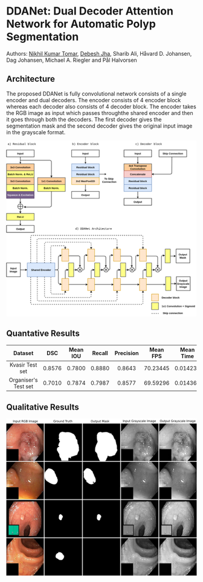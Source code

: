# DDANet: Dual Decoder Attention Network for Automatic Polyp Segmentation

Authors: [Nikhil Kumar Tomar](https://www.linkedin.com/in/nktomar/), [Debesh Jha](https://scholar.google.com/citations?user=mMTyE68AAAAJ&hl=en), Sharib Ali, Håvard D. Johansen, Dag Johansen, Michael A. Riegler and Pål Halvorsen

## Architecture
The proposed DDANet is fully convolutional network consists of a single encoder and dual decoders. The encoder  consists  of  4  encoder  block  whereas  each  decoder  also  consists  of  4 decoder block. The encoder takes the RGB image as input which passes throughthe shared encoder and then it goes through both the decoders. The first decoder gives the segmentation mask and the  second  decoder gives the original input image in the grayscale format.

![DDANet Architecture](figures/EndoTect.png)

## Quantative Results
| Dataset | DSC |  Mean IOU| Recall | Precision | Mean FPS | Mean Time |
| :---: | :---: | :---: | :---: | :---: | :---: | :---: |
| Kvasir Test set | 0.8576 | 0.7800 | 0.8880 | 0.8643 | 70.23445 | 0.014238
| Organiser's Test set | 0.7010 | 0.7874 | 0.7987 | 0.8577 | 69.59296 | 0.014369

## Qualitative Results
![Qualitative Results](figures/figure_name.png)

